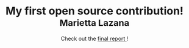 <div align="center">
<h1>My first open source contribution!<br/><sub>Marietta Lazana</sub></h1>
Check out the 
<a href="https://github.com/dmst-algorithms-course/mlazana-algo-assignments/tree/master/assignment-2019-1"> final report </a> !